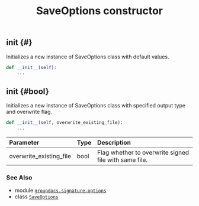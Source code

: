 ﻿---
title: SaveOptions constructor
second_title: GroupDocs.Signature for Python via .NET API References
description: 
type: docs
url: /python-net/groupdocs.signature.options/saveoptions/__init__/
is_root: false
weight: 10
---

## __init__ {#}

Initializes a new instance of SaveOptions class with default values.



```python
def __init__(self):
    ...
```




## __init__ {#bool}

Initializes a new instance of SaveOptions class with specified output type and overwrite flag.



```python
def __init__(self, overwrite_existing_file):
    ...
```


| Parameter | Type | Description |
| :- | :- | :- |
| overwrite_existing_file | bool | Flag whether to overwrite signed file with same file. |



### See Also
* module [`groupdocs.signature.options`](../../)
* class [`SaveOptions`](/signature/python-net/groupdocs.signature.options/saveoptions)

